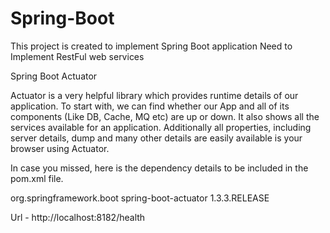 # Spring-Boot

This project is created to implement Spring Boot application 
Need to Implement RestFul web services


Spring Boot Actuator

Actuator is a very helpful library which provides runtime details of our application. To start with, we can find whether our App and all of its components (Like DB, Cache, MQ etc) are up or down. It also shows all the services available for an application. Additionally all properties, including server details, dump and many other details are easily available is your browser using Actuator.

In case you missed, here is the dependency details to be included in the pom.xml file.

<dependency>
	<groupId>org.springframework.boot</groupId>
	<artifactId>spring-boot-actuator</artifactId>
	<version>1.3.3.RELEASE</version>
</dependency>

Url - http://localhost:8182/health
